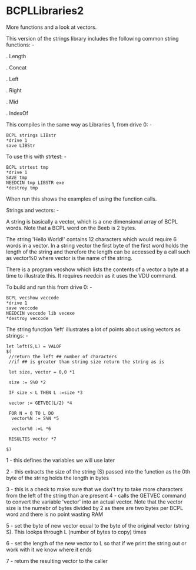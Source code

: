 # BCPLLibraries2

More functions and a look at vectors.

This version of the strings library includes the following common string functions: -

 . Length 
 
 . Concat 
 
 . Left 
 
 . Right 
 
 . Mid 
 
 . IndexOf 

This compiles in the same way as Libraries 1, from drive 0: - 

    BCPL strings LIBstr
    *drive 1
    save LIBStr

To use this with strtest: - 

    BCPL strtest tmp 
    *drive 1 
    SAVE tmp 
    NEEDCIN tmp LIBSTR exe 
    *destroy tmp

When run this shows the examples of using the function calls.

Strings and vectors: - 

A string is basically a vector, which is a one dimensional array of BCPL words. Note that a BCPL word on the Beeb is 2 bytes.

The string 'Hello World!' contains 12 characters which would require 6 words in a vector. In a string vector the first byte of the first word holds the length of the string and therefore the length can be accessed by a call such as vector%0 where vector is the name of the string.

There is a program vecshow which lists the contents of a vector a byte at a time to illustrate this. It requires needcin as it uses the VDU command.

To build and run this from drive 0: - 

    BCPL vecshow veccode
    *drive 1
    save veccode
    NEEDCIN veccode lib vecexe
    *destroy veccode

The string function 'left' illustrates a lot of points about using vectors as strings: - 
 
    let left(S,L) = VALOF
    $(
     //return the left ## number of characters
     //if ## is greater than string size return the string as is
     
     let size, vector = 0,0 *1
     
     size := S%0 *2
     
     IF size < L THEN L :=size *3
     
     vector := GETVEC(L/2) *4
     
     FOR N = 0 TO L DO
      vector%N := S%N *5
      
      vector%0 :=L *6
     
     RESULTIS vector *7
    
    $)
    

1 - this defines the variables we will use later

2 - this extracts the size of the string (S) passed into the function as the 0th byte of the string holds the length in bytes

3 - this is a check to make sure that we don't try to take more characters from the left of the string than are present
4 - calls the GETVEC command to convert the variable 'vector' into an actual vector. Note that the vector size is the numebr of bytes divided by 2 as there are two bytes per BCPL word and there is no point wasting RAM

5 - set the byte of new vector equal to the byte of the original vector (string S). This lookps through L (number of bytes to copy) times

6 - set the length of the new vector to L so that if we print the string out or work with it we know where it ends

7 - return the resulting vector to the caller


